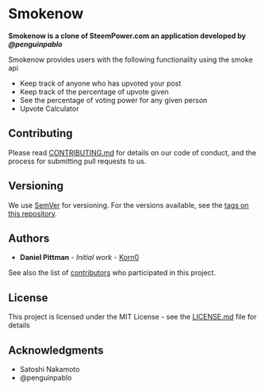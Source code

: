 # Smokenow

**Smokenow is a clone of SteemPower.com an application developed by _@penguinpablo_**

Smokenow provides users with the following functionality using the smoke api

- Keep track of anyone who has upvoted your post
- Keep track of the percentage of upvote given
- See the percentage of voting power for any given person
- Upvote Calculator

## Contributing

Please read [CONTRIBUTING.md](https://gist.github.com/PurpleBooth/b24679402957c63ec426) for details on our code of conduct, and the process for submitting pull requests to us.

## Versioning

We use [SemVer](http://semver.org/) for versioning. For the versions available, see the [tags on this repository](https://github.com/your/project/tags). 

## Authors

* **Daniel Pittman** - *Initial work* - [Korn0](https://github.com/dpdanpittman)

See also the list of [contributors](https://github.com/qwoyn/hashkings/contributors) who participated in this project.

## License

This project is licensed under the MIT License - see the [LICENSE.md](LICENSE.md) file for details

## Acknowledgments

* Satoshi Nakamoto 
* @penguinpablo